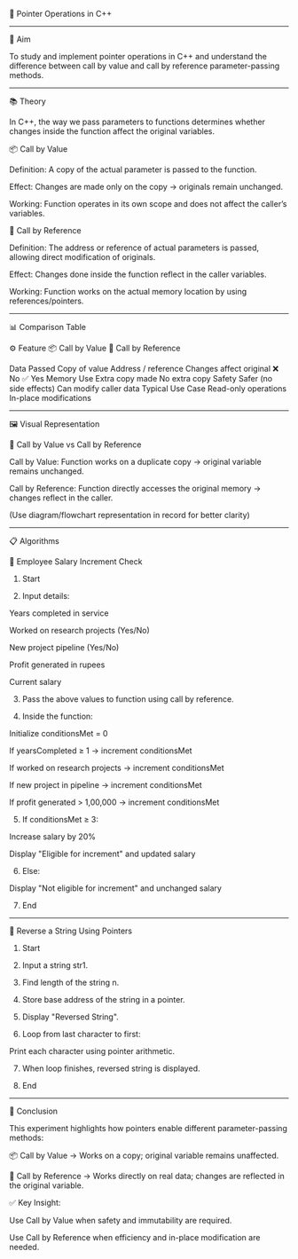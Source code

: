 
🧵 Pointer Operations in C++


---

🎯 Aim

To study and implement pointer operations in C++ and understand the difference between call by value and call by reference parameter-passing methods.


---

📚 Theory

In C++, the way we pass parameters to functions determines whether changes inside the function affect the original variables.

📦 Call by Value

Definition: A copy of the actual parameter is passed to the function.

Effect: Changes are made only on the copy → originals remain unchanged.

Working: Function operates in its own scope and does not affect the caller’s variables.


🔗 Call by Reference

Definition: The address or reference of actual parameters is passed, allowing direct modification of originals.

Effect: Changes done inside the function reflect in the caller variables.

Working: Function works on the actual memory location by using references/pointers.



---

📊 Comparison Table

⚙️ Feature	📦 Call by Value	🔗 Call by Reference

Data Passed	Copy of value	Address / reference
Changes affect original	❌ No	✅ Yes
Memory Use	Extra copy made	No extra copy
Safety	Safer (no side effects)	Can modify caller data
Typical Use Case	Read-only operations	In-place modifications



---

🖼️ Visual Representation

📌 Call by Value vs Call by Reference

Call by Value: Function works on a duplicate copy → original variable remains unchanged.

Call by Reference: Function directly accesses the original memory → changes reflect in the caller.


(Use diagram/flowchart representation in record for better clarity)


---

📋 Algorithms

🔹 Employee Salary Increment Check

1. Start


2. Input details:

Years completed in service

Worked on research projects (Yes/No)

New project pipeline (Yes/No)

Profit generated in rupees

Current salary



3. Pass the above values to function using call by reference.


4. Inside the function:

Initialize conditionsMet = 0

If yearsCompleted ≥ 1 → increment conditionsMet

If worked on research projects → increment conditionsMet

If new project in pipeline → increment conditionsMet

If profit generated > 1,00,000 → increment conditionsMet



5. If conditionsMet ≥ 3:

Increase salary by 20%

Display "Eligible for increment" and updated salary



6. Else:

Display "Not eligible for increment" and unchanged salary



7. End




---

🔹 Reverse a String Using Pointers

1. Start


2. Input a string str1.


3. Find length of the string n.


4. Store base address of the string in a pointer.


5. Display "Reversed String".


6. Loop from last character to first:

Print each character using pointer arithmetic.



7. When loop finishes, reversed string is displayed.


8. End




---

🧠 Conclusion

This experiment highlights how pointers enable different parameter-passing methods:

📦 Call by Value → Works on a copy; original variable remains unaffected.

🔗 Call by Reference → Works directly on real data; changes are reflected in the original variable.


✅ Key Insight:

Use Call by Value when safety and immutability are required.

Use Call by Reference when efficiency and in-place modification are needed.


